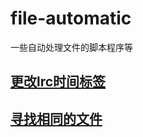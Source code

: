 # file-automatic  
一些自动处理文件的脚本程序等  
## [更改lrc时间标签](https://github.com/mlyde/file-automatic/tree/main/lrc-timetag-change "lrc-timetag-change")  
## [寻找相同的文件](https://github.com/mlyde/file-automatic/tree/main/compare-repeat-file "compare-repeat-file")  
